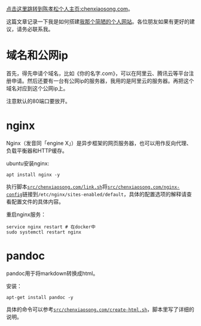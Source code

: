 [点击这里跳转到陈孝松个人主页:chenxiaosong.com](http://chenxiaosong.com/)。

这篇文章记录一下我是如何搭建[我那个简陋的个人网站](http://chenxiaosong.com/)。各位朋友如果有更好的建议，请务必联系我。

# 域名和公网ip

首先，得先申请个域名，比如《你的名字.com》，可以在阿里云、腾讯云等平台注册申请。然后还要有一台有公网ip的服务器，我用的是阿里云的服务器。再把这个域名对应到这个公网ip上。

注意默认的80端口要放开。

# nginx

Nginx（发音同「engine X」）是异步框架的网页服务器，也可以用作反向代理、负载平衡器和HTTP缓存。

ubuntu安装nginx:
```shell
apt install nginx -y
```
执行脚本[`src/chenxiaosong.com/link.sh`](https://gitee.com/chenxiaosonggitee/blog/blob/master/src/chenxiaosong.com/link.sh)将[`src/chenxiaosong.com/nginx-config`](https://gitee.com/chenxiaosonggitee/blog/blob/master/src/chenxiaosong.com/nginx-config)链接到`/etc/nginx/sites-enabled/default`，具体的配置选项的解释请查看配置文件的具体内容。

重启nginx服务：
```shell
service nginx restart # 在docker中
sudo systemctl restart nginx
```

# pandoc

pandoc用于将markdown转换成html。

安装：
```shell
apt-get install pandoc -y
```

具体的命令可以参考[`src/chenxiaosong.com/create-html.sh`](https://gitee.com/chenxiaosonggitee/blog/blob/master/src/chenxiaosong.com/create-html.sh)，脚本里写了详细的说明。



